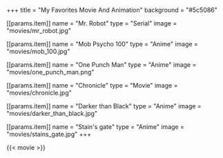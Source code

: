 +++
title = "My Favorites Movie And Animation"
background = "#5c5086"

[[params.item]]
name = "Mr. Robot"
type = "Serial"
image = "movies/mr_robot.jpg"

[[params.item]]
name = "Mob Psycho 100"
type = "Anime"
image = "movies/mob_100.jpg"

[[params.item]]
name = "One Punch Man"
type = "Anime"
image = "movies/one_punch_man.png"

[[params.item]]
name = "Chronicle"
type = "Movie"
image = "movies/chronicle.jpg"

[[params.item]]
name = "Darker than Black"
type = "Anime"
image = "movies/darker_than_black.jpg"

[[params.item]]
name = "Stain's gate"
type = "Anime"
image = "movies/stains_gate.jpg"
+++

{{< movie >}}
